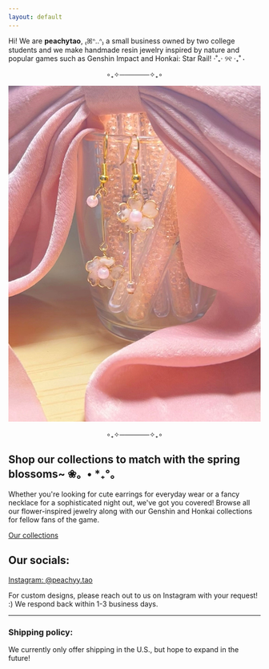 ```yaml
---
layout: default
---
```


Hi! We are **peachytao**, ₍ꕤᐢ..ᐢ₎ a small business owned by two college students and we make handmade resin jewelry inspired by nature and popular games such as Genshin Impact and Honkai: Star Rail! ⋅˚₊‧ ୨୧ ‧₊˚ ⋅

<div style="text-align: center;">
  ∘₊✧──────✧₊∘
</div>

![PinkAsymEarrings](https://github.com/emi-lycheee/peachytao/blob/main/assets/images/pink%20asym%20earrings.jpg?raw=true)

<div style="text-align: center;">
  ∘₊✧──────✧₊∘
</div>

## Shop our collections to match with the spring blossoms~ ❀。• *₊°。

Whether you're looking for cute earrings for everyday wear or a fancy necklace for a sophisticated night out, we've got you covered! Browse all our flower-inspired jewelry along with our Genshin and Honkai collections for fellow fans of the game.

[Our collections](./collection.html)


## Our socials:
[Instagram: @peachyy.tao](https://www.instagram.com/peachyy.tao/?igsh=MTFjbzdoNXc0bXlyag%3D%3D)

For custom designs, please reach out to us on Instagram with your request! :) We respond back within 1-3 business days.


---

### Shipping policy:
We currently only offer shipping in the U.S., but hope to expand in the future!
